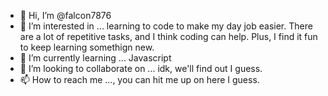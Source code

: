 - 👋 Hi, I’m @falcon7876
- 👀 I’m interested in ... learning to code to make my day job easier. There are a lot of repetitive tasks, and I think coding can help. Plus, I find it fun to keep learning somethign new. 
- 🌱 I’m currently learning ... Javascript
- 💞️ I’m looking to collaborate on ... idk, we'll find out I guess.  
- 📫 How to reach me ..., you can hit me up on here I guess. 

<!---
falcon7876/falcon7876 is a ✨ special ✨ repository because its `README.md` (this file) appears on your GitHub profile.
You can click the Preview link to take a look at your changes.
--->
